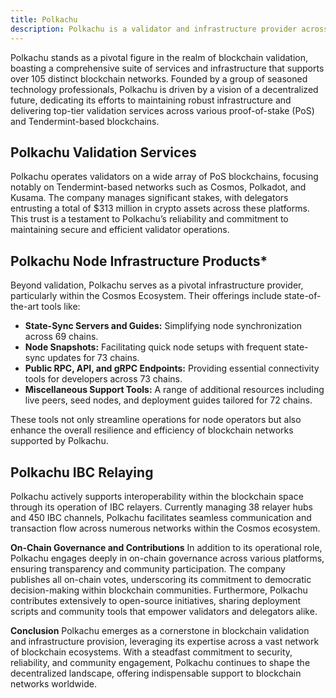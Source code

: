 ```yaml
---
title: Polkachu
description: Polkachu is a validator and infrastructure provider across 105+ networks, trusted with $313M in staked assets.
---
```


Polkachu stands as a pivotal figure in the realm of blockchain validation, boasting a comprehensive suite of services and infrastructure that supports over 105 distinct blockchain networks. Founded by a group of seasoned technology professionals, Polkachu is driven by a vision of a decentralized future, dedicating its efforts to maintaining robust infrastructure and delivering top-tier validation services across various proof-of-stake (PoS) and Tendermint-based blockchains.

## Polkachu Validation Services
Polkachu operates validators on a wide array of PoS blockchains, focusing notably on Tendermint-based networks such as Cosmos, Polkadot, and Kusama. The company manages significant stakes, with delegators entrusting a total of $313 million in crypto assets across these platforms. This trust is a testament to Polkachu’s reliability and commitment to maintaining secure and efficient validator operations.

## Polkachu Node Infrastructure Products*
Beyond validation, Polkachu serves as a pivotal infrastructure provider, particularly within the Cosmos Ecosystem. Their offerings include state-of-the-art tools like:

- **State-Sync Servers and Guides:** Simplifying node synchronization across 69 chains.
- **Node Snapshots:** Facilitating quick node setups with frequent state-sync updates for 73 chains.
- **Public RPC, API, and gRPC Endpoints:** Providing essential connectivity tools for developers across 73 chains.
- **Miscellaneous Support Tools:** A range of additional resources including live peers, seed nodes, and deployment guides tailored for 72 chains.

These tools not only streamline operations for node operators but also enhance the overall resilience and efficiency of blockchain networks supported by Polkachu.

## Polkachu IBC Relaying
Polkachu actively supports interoperability within the blockchain space through its operation of IBC relayers. Currently managing 38 relayer hubs and 450 IBC channels, Polkachu facilitates seamless communication and transaction flow across numerous networks within the Cosmos ecosystem.

**On-Chain Governance and Contributions**
In addition to its operational role, Polkachu engages deeply in on-chain governance across various platforms, ensuring transparency and community participation. The company publishes all on-chain votes, underscoring its commitment to democratic decision-making within blockchain communities. Furthermore, Polkachu contributes extensively to open-source initiatives, sharing deployment scripts and community tools that empower validators and delegators alike.

**Conclusion**
Polkachu emerges as a cornerstone in blockchain validation and infrastructure provision, leveraging its expertise across a vast network of blockchain ecosystems. With a steadfast commitment to security, reliability, and community engagement, Polkachu continues to shape the decentralized landscape, offering indispensable support to blockchain networks worldwide.
